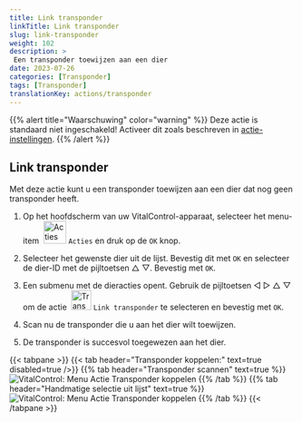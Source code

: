 ```yaml
---
title: Link transponder
linkTitle: Link transponder
slug: link-transponder
weight: 102
description: >
 Een transponder toewijzen aan een dier
date: 2023-07-26
categories: [Transponder]
tags: [Transponder]
translationKey: actions/transponder
---
```

{{% alert title="Waarschuwing" color="warning" %}}
Deze actie is standaard niet ingeschakeld! Activeer dit zoals beschreven in [actie-instellingen](../settings/).
{{% /alert %}}

## Link transponder

Met deze actie kunt u een transponder toewijzen aan een dier dat nog geen transponder heeft.

1. Op het hoofdscherm van uw VitalControl-apparaat, selecteer het menu-item &nbsp;<img src="/icons/actions.svg" width="40" align="bottom" alt="Acties" /> `Acties` en druk op de `OK` knop.

2. Selecteer het gewenste dier uit de lijst. Bevestig dit met `OK` en selecteer de dier-ID met de pijltoetsen △ ▽. Bevestig met `OK`.

3. Een submenu met de dieracties opent. Gebruik de pijltoetsen ◁ ▷ △ ▽ om de actie &nbsp;<img src="/icons/actions/link-transponder.svg" width="35" align="bottom" alt="Transponder koppelen" /> `Link transponder` te selecteren en bevestig met `OK`.

4. Scan nu de transponder die u aan het dier wilt toewijzen.

5. De transponder is succesvol toegewezen aan het dier.

{{< tabpane >}}
{{< tab header="Transponder koppelen:" text=true disabled=true />}}
{{% tab header="Transponder scannen" text=true %}}
 ![VitalControl: Menu Actie Transponder koppelen](../images/linktransponder-scan.png "Transponder koppelen")
{{% /tab %}}
{{% tab header="Handmatige selectie uit lijst" text=true %}}
 ![VitalControl: Menu Actie Transponder koppelen](../images/linktransponder.png "Transponder koppelen")
{{% /tab %}}
{{< /tabpane >}}
